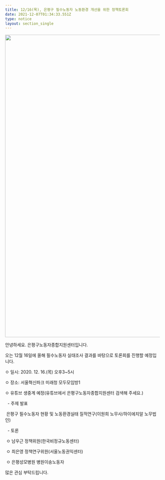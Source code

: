 ```yaml
---
title: 12/16(목), 은평구 필수노동자 노동환경 개선을 위한 정책토론회
date: 2021-12-07T01:34:33.551Z
type: notice
layout: section_single
---
```

<p><img src="https://drive.tiny.cloud/1/engl1s97gj9hrxpoa7eh7z5f05ozxfm1box3nxkh4j7a43ei/f2d52c5c-d4c4-4e46-b3ef-d68993e587b1" alt="" width="700" height="981" /></p>
<p>안녕하세요. 은평구노동자종합지원센터입니다.</p>
<p>오는 12월 16일에 올해 필수노동자 실태조사 결과를 바탕으로 토론회를 진행할 예정입니다.</p>
<p>ㅇ&nbsp;일시: 2020. 12. 16.(목) 오후3~5시</p>
<p>ㅇ 장소: 서울혁신파크 미래청 모두모임방1</p>
<p>ㅇ 유튜브 생중계 예정(유튜브에서 은평구노동자종합지원센터 검색해 주세요.)</p>
<p>&nbsp; - 주제 발표</p>
<p>&nbsp;은평구 필수노동자 현황 및 노동환경실태 질적연구(이원희 노무사/하이에치알 노무법인)</p>
<p>&nbsp; - 토론</p>
<p>&nbsp;ㅇ 남우근 정책위원(한국비정규노동센터)</p>
<p>&nbsp;ㅇ 최은영 정책연구위원(서울노동권익센터)</p>
<p>&nbsp;ㅇ 은평성모병원 병원이송노동자</p>
<p>많은 관심 부탁드립니다.</p>